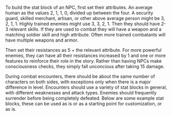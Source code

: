To build the stat block of an NPC, first set their attributes. An average human as the values 2, 1, 1, 0, divided up between the four. A security guard, skilled merchant, artisan, or other above average person might be 3, 2, 1, 1. Highly trained enemies might use 3, 3, 2, 1. 
Then they should have 2-3 relevant skills. If they are used to combat they will have a weapon and a matching soldier skill and high attribute. Often more trained combatants will have multiple weapons and armor.

Then set their resistances as 5 + the relevant attribute. For more powerful enemies, they can have all their resistances increased by 1 and one or more features to reinforce their role in the story. Rather than having NPCs make consciousness checks, they simply fall unconcious after taking 15 damage.

During combat encounters, there should be about the same number of characters on both sides, with exceptions only when there is a major difference in level. Encounters should use a variety of stat blocks in general, with different weaknesses and attack types. Enemies should frequently surrender before being completely defeated. Below are some example stat blocks, these can be used as is or as a starting point for customization, or as is.